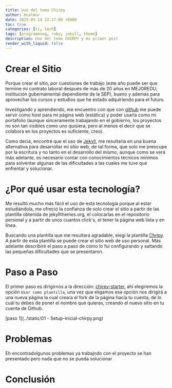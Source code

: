 ```yaml
---
title: Uso del tema Chirpy
author: Hcalmur
date: 2025-05-14 12:37:00 +0800
toc: true
categories: [ti, tech]
tags: [programming, ruby, jekyll, theme]
description: Uso del tema CHIRPY y mi primer post
render_with_liquid: false
---
```


# Crear el Sitio

Porque crear el sitio, por cuestiones de trabajo (este año puede ser que termine mi contrato laboral después de más de 20 años en MEJOREDU, institución gubernamental dependiente de la SEP), bueno y además para aprovechar los cursos y estudios que he estado adquiriendo para el futuro.

Investigando y aprendiendo, me encuentro con que con [github](https://github.com) me puede servir como host para mi página web (estática) y poder usarla como mi portafolio (aunque sinceramente trabajando en el gobierno, los proyectos no son tan visibles como uno quisiera, pero al menos el decir que se colabora en los proyectos es suficiente, creo).

Como decía, encontré que el uso de [Jekyll](https://jekyllrb.com/), me resultaría en una buena alternativa para desarrollar mi sitio web, de tal forma, que solo me preocupe por la escritura y no tanto en el desarrollo del mismo, aunque como se verá más adelante, es necesario contar con conocimientos técnicos mínimos para solventar algunas de las dificultades a las cuales me tuve que enfrentar y solucionar.


# ¿Por qué usar esta tecnología?

Me resultó mucho más fácil el uso de esta tecnología porque al estar estudiándola, me ofreció la confianza de solo crear el sitio a  partir de las plantilla obtenida de jekyllthemes.org, el colocarlas  en el repositorio personal y a partir de unos cuantos click's, el tener la página web lista y en línea.

Buscando una plantilla que me resultara agradable, elegí la plantilla [Chripy](https://github.com/cotes2020/chirpy-starter). A partir de esta plantilla se puede crear el sitio web de uso personal. Más adelante describiré el paso a paso de cómo lo fui configurando y saltando las pequeñas dificultades que se presentaron.

# Paso a Paso

El primer paso es dirigirnos a la dirección: [chirpy-starter](https://github.com/cotes2020/chirpy-starter), ahí elegiremos la opción  `Usar como plantilla`, una vez que eligamos esa opción nos dirigirá a una nueva página la cual creara el fork de la página hacía tu cuenta, de lo cuál tu debes de poner el nombre que quieras, creando el nuevo sitio en tu cuenta de Github.

[paso 1](../static/01 - Setup-inicial-chirpy.png)





# Problemas

Eh encontradolgunos problemas ya trabajndo con el proyecto se han presentado pero nada que no se pueda solucionar




# Conclusión
